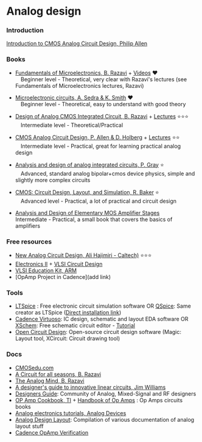 # Analog design

### Introduction

[Introduction to CMOS Analog Circuit Design, Philip Allen](https://drive.google.com/drive/u/0/folders/17jLstyvV0XPjQZeTdlFn99MtTKkojdpV)  

### Books
* [Fundamentals of Microelectronics, B. Razavi](https://drive.google.com/drive/u/0/folders/1ZiTvp7UvJMIRg1cfxGowbCTKSokGaXYa) + [Videos](https://youtube.com/playlist?list=PLyYrySVqmyVPzvVlPW-TTzHhNWg1J_0LU) ❤️  
      &emsp;Beginner level - Theoretical, very clear with Razavi's lectures (see Fundamentals of Microelectronics lectures, Razavi)

* [Microelectronic circuits, A. Sedra & K.  Smith](https://drive.google.com/drive/u/0/folders/1Agu1EAjyzBwdywvoijiWTo-l5B0S9EsT) ❤️  
      &emsp;Beginner level - Theoretical, easy to understand with good theory

* [Design of Analog CMOS Integrated Circuit, B. Razavi](https://drive.google.com/drive/u/0/folders/1ZiWrcyY6uhbGpdgMWdUAENtganiTqRNd) + [Lectures](https://drive.google.com/drive/u/0/folders/1nMrB9c3_HL9xtgxcBznPXDkC9fP-wG2s) ⭐⭐⭐  
      &emsp;Intermediate level - Theoretical/Practical

* [CMOS Analog Circuit Design, P. Allen & D. Holberg](https://drive.google.com/drive/u/0/folders/1Zj9Uajr7s2tDALf-gRasLkawo7xiXdBr) + [Lectures](https://drive.google.com/drive/u/0/folders/17jLstyvV0XPjQZeTdlFn99MtTKkojdpV) ⭐⭐  
      &emsp;Intermediate level - Practical, great for learning practical analog design 

* [Analysis and design of analog integrated circuits, P. Gray](https://drive.google.com/file/d/1SARlcm93GtsyOHRR5HRGNEd4_8djqrWg) ⭐  
      &emsp;Advanced, standard analog bipolar+cmos device physics, simple and slightly more complex circuits

* [CMOS: Circuit Design, Layout, and Simulation, R. Baker](https://drive.google.com/file/d/1qkRxpPPY1-nMCJHXcVLwerWVo5xhosUQ) ⭐  
      &emsp;Advanced level - Practical, a lot of practical and circuit design

* [Analysis and Design of Elementary MOS Amplifier Stages](https://drive.google.com/file/d/13o8gnBqfxNykwSXCZjrvr6JNm1WXF4_c)
  &emsp; Intermediate - Practical, a small book that covers the basics of amplifiers

### Free resources
* [New Analog Circuit Design, Ali Hajimiri - Caltech)](https://www.youtube.com/playlist?list=PLc7Gz02Znph-c2-ssFpRrzYwbzplXfXUT) ⭐⭐⭐
* [Electronics II](https://people.engr.tamu.edu/spalermo/ecen326.html) + [VLSI Circuit Design](https://drive.google.com/drive/u/0/folders/1mPmrPDz4Pgnby51QSDOCAPPOY8ZqkyI0)
* [VLSI Education Kit, ARM](https://github.com/arm-university/VLSI-Fundamentals-Education-Kit.git)
* [OpAmp Project in Cadence](add link)

### Tools
* [LTSpice](om/en/design-center/design-tools-and-calculators/ltspice-simulator.html) : Free electronic circuit simulation software OR [QSpice](https://www.qorvo.com/design-hub/design-tools/interactive/qspice): Same creator as LTSpice ([Direct installation link](https://getqspice.com/InstallQSPICE.exe))
* [Cadence Virtuoso](https://www.cadence.com/en_US/home/tools/custom-ic-analog-rf-design/layout-design/virtuoso-layout-suite.html): IC design, schematic and layout EDA software OR [XSchem](https://xschem.sourceforge.io/stefan/index.html): Free schematic circuit editor - [Tutorial](https://www.youtube.com/watch?v=q3ZcpSkVVuc)
* [Open Circuit Design](http://opencircuitdesign.com/): Open-source circuit design software (Magic: Layout tool, XCircuit: Circuit drawing tool)

### Docs
* [CMOSedu.com](https://cmosedu.com/)
* [A Circuit for all seasons, B. Razavi](https://drive.google.com/drive/u/0/folders/1idJK3I58IjKNrjH9AD8zLBhVS-xSATrY)
* [The Analog Mind, B. Razavi](https://drive.google.com/drive/u/0/folders/1j6cd_JVSvbXcOrjQgI7X9OBglr5XEIV0)
* [A designer's guide to innovative linear circuits, Jim Williams](https://drive.google.com/file/d/17P2qwq6WrXuiMagptsuK3v2ZJUjXf5Og/view?usp=sharing)
* [Designers Guide](https://designers-guide.org/): Community of Analog, Mixed-Signal and RF designers
* [OP Amp Cookbook, TI](https://drive.google.com/file/d/1bTRYaLehYS1npCcOmmnahu7dpOw2-LzW/view?usp=sharing) + [Handbook of Op Amps](https://drive.google.com/file/d/1XpGWLmvA4lBEQxAK_WfvCSqFStuvIgCD/view?usp=sharing) : Op Amps circuits books
* [Analog electronics tutorials, Analog Devices](https://www.analog.com/en/education/education-library/tutorials/analog-electronics.html)
* [Analog Design Layout](https://drive.google.com/file/d/1emb0WL4aBkrTSchsvBNII7m6hm7V_z2F/view?usp=sharing): Compilation of various documentation of analog layout stuff
* [Cadence OpAmp Verification](https://www.youtube.com/playlist?list=PLNc4_VomSgRGJtpa66HTBfYsnqr6opFd7)
